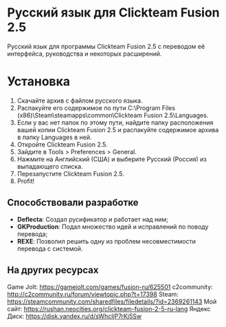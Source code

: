 # Русский язык для Clickteam Fusion 2.5

Русский язык для программы Clickteam Fusion 2.5 с переводом её интерфейса, руководства и некоторых расширений.

# Установка

1. Скачайте архив с файлом русского языка.
2. Распакуйте его содержимое по пути C:\Program Files (x86)\Steam\steamapps\common\Clickteam Fusion 2.5\Languages.
3. Если у вас нет папок по этому пути, найдите папку расположения вашей копии Clickteam Fusion 2.5 и распакуйте содержимое архива в папку Languages в ней.
4. Откройте Clickteam Fusion 2.5.
5. Зайдите в Tools > Preferences > General.
6. Нажмите на Английский (США) и выберите Русский (Россия) из выпадающего списка.
7. Перезапустите Clickteam Fusion 2.5.
8. Profit!

## Способствовали разработке

* **Deflecta**: Создал русификатор и работает над ним;
* **GKProduction**: Подал множество идей и исправлений по поводу перевода;
* **REXE**: Позволил решить одну из проблем несовместимости перевода с системой.

## На других ресурсах

Game Jolt: https://gamejolt.com/games/fusion-ru/625501
c2community: http://c2community.ru/forum/viewtopic.php?t=17398
Steam: https://steamcommunity.com/sharedfiles/filedetails/?id=2369261143
Мой сайт: https://rushan.neocities.org/clickteam-fusion-2-5-ru-lang
Яндекс Диск: https://disk.yandex.ru/d/sWhcljP7rKj5Sw